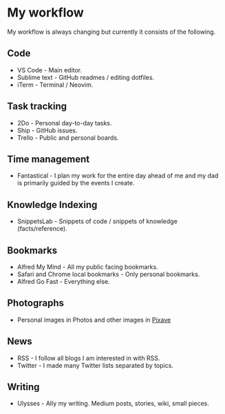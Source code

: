 # My workflow
My workflow is always changing but currently it consists of the following. 

## Code
- VS Code - Main editor.
- Sublime text - GitHub readmes / editing dotfiles.
- iTerm - Terminal / Neovim.

## Task tracking
- 2Do - Personal day-to-day tasks.
- Ship - GitHub issues.
- Trello - Public and personal boards.

## Time management
- Fantastical - I plan my work for the entire day ahead of me and my dad is primarily guided by the events I create.

## Knowledge Indexing
- SnippetsLab - Snippets of code / snippets of knowledge (facts/reference).

## Bookmarks
- Alfred My Mind -  All my public facing bookmarks.
- Safari and Chrome local bookmarks - Only personal bookmarks.
- Alfred Go Fast - Everything else.

## Photographs
- Personal images in Photos and other images in [Pixave](../macOS/apps/Pixave.md)

## News
- RSS - I follow all blogs I am interested in with RSS.
- Twitter - I made many Twitter lists separated by topics.

## Writing
- Ulysses - Ally my writing. Medium posts, stories, wiki, small pieces.
